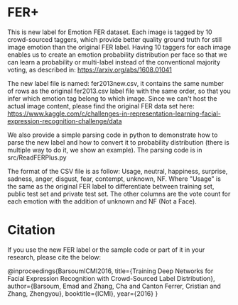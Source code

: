 # FER+
This is new label for Emotion FER dataset. Each image is tagged by 10 crowd-sourced taggers, which provide better quality ground truth for still image emotion than the original FER label. Having 10 taggers for each image enables us to create an emotion probability distribution per face so that we can learn a probability or multi-label instead of the conventional majority voting, as described in: https://arxiv.org/abs/1608.01041

The new label file is named: fer2013new.csv, it contains the same number of rows as the original fer2013.csv label file with the same order, so that you infer which emotion tag belong to which image. Since we can't host the actual image content, please find the original FER data set here: https://www.kaggle.com/c/challenges-in-representation-learning-facial-expression-recognition-challenge/data

We also provide a simple parsing code in python to demonstrate how to parse the new label and how to convert it to probability distribution (there is multiple way to do it, we show an example). The parsing code is in src/ReadFERPlus.py

The format of the CSV file is as follow: Usage,	neutral,	happiness,	surprise,	sadness,	anger,	disgust,	fear,	contempt,	unknown,	NF. Where "Usage" is the same as the original FER label to differentiate between training set, public test set and private test set. The other columns are the vote count for each emotion with the addition of unknown and NF (Not a Face).

# Citation
If you use the new FER label or the sample code or part of it in your research, please cite the below:

@inproceedings{BarsoumICMI2016,
  title={Training Deep Networks for Facial Expression Recognition with Crowd-Sourced Label Distribution},
  author={Barsoum, Emad and Zhang, Cha and Canton Ferrer, Cristian and Zhang, Zhengyou},
  booktitle={ICMI},
  year={2016}
}
